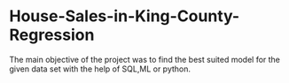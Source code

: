 # House-Sales-in-King-County-Regression
The main objective of the project was to find the best suited model for the given data set with the help of SQL,ML or python.
